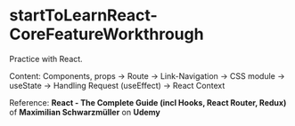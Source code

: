 # startToLearnReact-CoreFeatureWorkthrough 

Practice with React.

Content: 
Components, props -> Route -> Link-Navigation -> CSS module -> useState -> Handling Request (useEffect) -> React Context 

Reference:
**React - The Complete Guide (incl Hooks, React Router, Redux)** of **Maximilian Schwarzmüller** on **Udemy**
